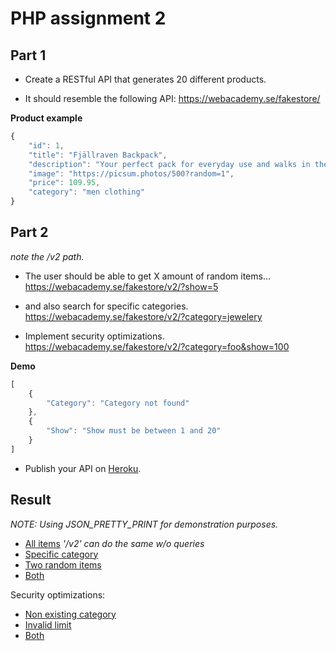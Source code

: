 # PHP assignment 2

## Part 1

* Create a RESTful API that generates 20 different products.

* It should resemble the following API:
https://webacademy.se/fakestore/

**Product example**
```javascript
{
    "id": 1,
    "title": "Fjällraven Backpack",
    "description": "Your perfect pack for everyday use and walks in the forest."
    "image": "https://picsum.photos/500?random=1",
    "price": 109.95,
    "category": "men clothing"
}
```

## Part 2

*note the /v2 path.*

* The user should be able to get X amount of random items...
https://webacademy.se/fakestore/v2/?show=5

* and also search for specific categories.
https://webacademy.se/fakestore/v2/?category=jewelery

* Implement security optimizations.
https://webacademy.se/fakestore/v2/?category=foo&show=100

**Demo**
```javascript
[
    {
        "Category": "Category not found"
    },
    {
        "Show": "Show must be between 1 and 20"
    }
]
```

* Publish your API on [Heroku](https://heroku.com/).


## Result

*NOTE: Using JSON_PRETTY_PRINT for demonstration purposes.*

* [All items](https://php-assignment-2-dino.herokuapp.com/) *'/v2' can do the same w/o queries*
* [Specific category](https://php-assignment-2-dino.herokuapp.com/v2/?category=headphones)
* [Two random items](https://php-assignment-2-dino.herokuapp.com/v2/?limit=2)
* [Both](https://php-assignment-2-dino.herokuapp.com/v2/?category=headphones&limit=2)

Security optimizations:
* [Non existing category](https://php-assignment-2-dino.herokuapp.com/?category=headph)
* [Invalid limit](https://php-assignment-2-dino.herokuapp.com/?limit=0)
* [Both](https://php-assignment-2-dino.herokuapp.com/?category=headph&limit=0)